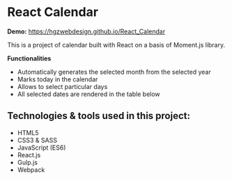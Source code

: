 # React Calendar

**Demo:** https://hgzwebdesign.github.io/React_Calendar

This is a project of calendar built with React on a basis of Moment.js library.

**Functionalities**

- Automatically generates the selected month from the selected year
- Marks today in the calendar
- Allows to select particular days
- All selected dates are rendered in the table below

## Technologies & tools used in this project:
- HTML5
- CSS3 & SASS
- JavaScript (ES6)
- React.js
- Gulp.js
- Webpack
